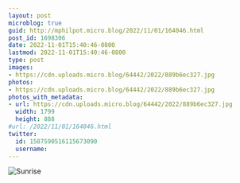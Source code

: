 ```yaml
---
layout: post
microblog: true
guid: http://mphilpot.micro.blog/2022/11/01/164046.html
post_id: 1698306
date: 2022-11-01T15:40:46-0800
lastmod: 2022-11-01T15:40:46-0800
type: post
images:
- https://cdn.uploads.micro.blog/64442/2022/889b6ec327.jpg
photos:
- https://cdn.uploads.micro.blog/64442/2022/889b6ec327.jpg
photos_with_metadata:
- url: https://cdn.uploads.micro.blog/64442/2022/889b6ec327.jpg
  width: 1799
  height: 888
#url: /2022/11/01/164046.html
twitter:
  id: 1587590516115673090
  username: 
---
```

![Sunrise](https://micro.markphilpot.com/uploads/2022/889b6ec327.jpg)

